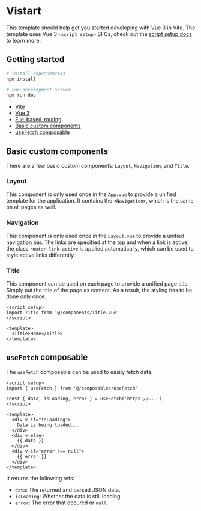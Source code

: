 # Vistart

This template should help get you started developing with Vue 3 in Vite. The template uses Vue 3 `<script setup>` SFCs, check out the [script setup docs](https://v3.vuejs.org/api/sfc-script-setup.html#sfc-script-setup) to learn more.

## Getting started

```sh
# install dependencies
npm install

# run development server
npm run dev
```

* [Vite](https://vitejs.dev)
* [Vue 3](https://vuejs.org)
* [File-based-routing](https://github.com/hannoeru/vite-plugin-pages)
* [Basic custom components](#basic-custom-components)
* [useFetch composable](#usefetch-composable)

## Basic custom components

There are a few basic custom components: `Layout`, `Navigation`, and `Title`.

### Layout

This component is only used once in the `App.vue` to provide a unified template for the application.
It contains the `<Navigation>`, which is the same on all pages as well.

### Navigation

This component is only used once in the `Layout.vue` to provide a unified navigation bar.
The links are specified at the top and when a link is active, the class `router-link-active` is applied automatically, which can be used to style active links differently.

### Title

This component can be used on each page to provide a unified page title. Simply put the title of the page as content. As a result, the styling has to be done only once.

```vue
<script setup>
import Title from '@/components/Title.vue'
</script>

<template>
  <Title>Home</Title>
</template>
```

## `useFetch` composable

The `useFetch` composable can be used to easily fetch data.

```vue
<script setup>
import { useFetch } from '@/composables/useFetch'

const { data, isLoading, error } = useFetch('https://...')
</script>

<template>
  <div v-if="isLoading">
    Data is being loaded...
  </div>
  <div v-else>
    {{ data }}
  </div>
  <div v-if="error !== null">
    {{ error }}
  </div>
</template>
```

It returns the following refs:

* `data`: The returned and parsed JSON data.
* `isLoading`: Whether the data is still loading.
* `error`: The error that occured or `null`.
